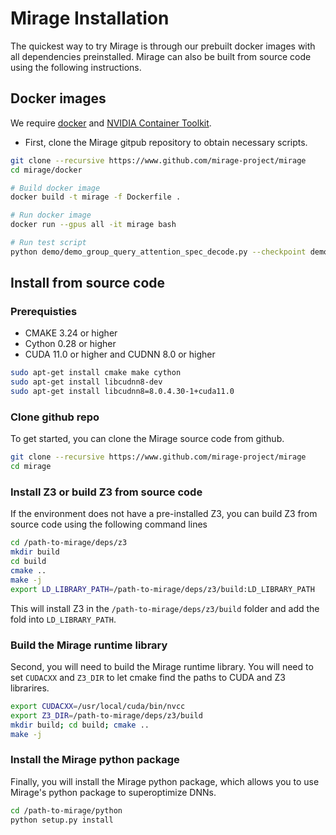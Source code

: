 # Mirage Installation

The quickest way to try Mirage is through our prebuilt docker images with all dependencies preinstalled. Mirage can also be built from source code using the following instructions.

## Docker images

We require [docker](https://docs.docker.com/engine/installation/) and [NVIDIA Container Toolkit](https://docs.nvidia.com/datacenter/cloud-native/container-toolkit/latest/install-guide.html).

* First, clone the Mirage gitpub repository to obtain necessary scripts.
```bash
git clone --recursive https://www.github.com/mirage-project/mirage
cd mirage/docker

# Build docker image
docker build -t mirage -f Dockerfile .

# Run docker image
docker run --gpus all -it mirage bash

# Run test script
python demo/demo_group_query_attention_spec_decode.py --checkpoint demo/checkpoint_group_query_attn_spec_decode.json
```

## Install from source code

### Prerequisties

* CMAKE 3.24 or higher
* Cython 0.28 or higher
* CUDA 11.0 or higher and CUDNN 8.0 or higher

```bash
sudo apt-get install cmake make cython
sudo apt-get install libcudnn8-dev
sudo apt-get install libcudnn8=8.0.4.30-1+cuda11.0
```

### Clone github repo

To get started, you can clone the Mirage source code from github.
```bash
git clone --recursive https://www.github.com/mirage-project/mirage
cd mirage
```

### Install Z3 or build Z3 from source code

If the environment does not have a pre-installed Z3, you can build Z3 from source code using the following command lines
```bash
cd /path-to-mirage/deps/z3
mkdir build
cd build
cmake ..
make -j
export LD_LIBRARY_PATH=/path-to-mirage/deps/z3/build:LD_LIBRARY_PATH
```
This will install Z3 in the `/path-to-mirage/deps/z3/build` folder and add the fold into `LD_LIBRARY_PATH`.

### Build the Mirage runtime library
Second, you will need to build the Mirage runtime library. You will need to set `CUDACXX` and `Z3_DIR` to let cmake find the paths to CUDA and Z3 librarires.
```bash
export CUDACXX=/usr/local/cuda/bin/nvcc
export Z3_DIR=/path-to-mirage/deps/z3/build
mkdir build; cd build; cmake ..
make -j
```

### Install the Mirage python package
Finally, you will install the Mirage python package, which allows you to use Mirage's python package to superoptimize DNNs.
```bash
cd /path-to-mirage/python
python setup.py install
```
